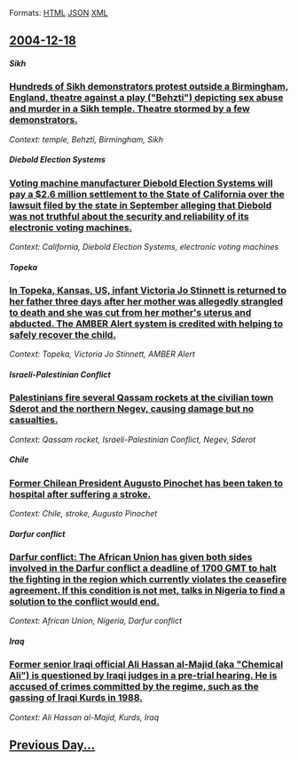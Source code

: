 
Formats: [HTML](2004/12/18/index.html)  [JSON](2004/12/18/index.json)  [XML](2004/12/18/index.xml)  

## [2004-12-18](/news/2004/12/18/index.md)

##### Sikh
### [ Hundreds of Sikh demonstrators protest outside a Birmingham, England, theatre against a play ("Behzti") depicting sex abuse and murder in a Sikh temple. Theatre stormed by a few demonstrators. ](/news/2004/12/18/hundreds-of-sikh-demonstrators-protest-outside-a-birmingham-england-theatre-against-a-play-behzti-depicting-sex-abuse-and-murder-in-a.md)
_Context: temple, Behzti, Birmingham, Sikh_

##### Diebold Election Systems
### [ Voting machine manufacturer Diebold Election Systems will pay a $2.6 million settlement to the State of California over the lawsuit filed by the state in September alleging that Diebold was not truthful about the security and reliability of its electronic voting machines. ](/news/2004/12/18/voting-machine-manufacturer-diebold-election-systems-will-pay-a-2-6-million-settlement-to-the-state-of-california-over-the-lawsuit-filed-b.md)
_Context: California, Diebold Election Systems, electronic voting machines_

##### Topeka
### [ In Topeka, Kansas, US, infant Victoria Jo Stinnett is returned to her father three days after her mother was allegedly strangled to death and she was cut from her mother's uterus and abducted. The AMBER Alert system is credited with helping to safely recover the child. ](/news/2004/12/18/in-topeka-kansas-us-infant-victoria-jo-stinnett-is-returned-to-her-father-three-days-after-her-mother-was-allegedly-strangled-to-death-a.md)
_Context: Topeka, Victoria Jo Stinnett, AMBER Alert_

##### Israeli-Palestinian Conflict
### [ Palestinians fire several Qassam rockets at the civilian town Sderot and the northern Negev, causing damage but no casualties. ](/news/2004/12/18/palestinians-fire-several-qassam-rockets-at-the-civilian-town-sderot-and-the-northern-negev-causing-damage-but-no-casualties.md)
_Context: Qassam rocket, Israeli-Palestinian Conflict, Negev, Sderot_

##### Chile
### [ Former Chilean President Augusto Pinochet has been taken to hospital after suffering a stroke. ](/news/2004/12/18/former-chilean-president-augusto-pinochet-has-been-taken-to-hospital-after-suffering-a-stroke.md)
_Context: Chile, stroke, Augusto Pinochet_

##### Darfur conflict
### [ Darfur conflict: The African Union has given both sides involved in the Darfur conflict a deadline of 1700 GMT to halt the fighting in the region which currently violates the ceasefire agreement. If this condition is not met, talks in Nigeria to find a solution to the conflict would end. ](/news/2004/12/18/darfur-conflict-the-african-union-has-given-both-sides-involved-in-the-darfur-conflict-a-deadline-of-1700-gmt-to-halt-the-fighting-in-the.md)
_Context: African Union, Nigeria, Darfur conflict_

##### Iraq
### [ Former senior Iraqi official Ali Hassan al-Majid (aka "Chemical Ali") is questioned by Iraqi judges in a pre-trial hearing. He is accused of crimes committed by the regime, such as the gassing of Iraqi Kurds in 1988. ](/news/2004/12/18/former-senior-iraqi-official-ali-hassan-al-majid-aka-chemical-ali-is-questioned-by-iraqi-judges-in-a-pre-trial-hearing-he-is-accused-o.md)
_Context: Ali Hassan al-Majid, Kurds, Iraq_

## [Previous Day...](/news/2004/12/17/index.md)

